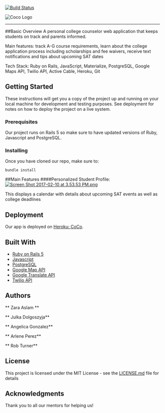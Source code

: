 [![Build Status](https://travis-ci.org/agonzalez0515/coco-app.svg?branch=development)](https://travis-ci.org/agonzalez0515/coco-app)


![Coco Logo](https://s23.postimg.org/4l8rxhe97/coco_logo.png)


----
##Basic Overview
A personal college counselor web application that keeps students on track and parents informed.

Main features: track A-G course requirements, learn about the college application process including scholarships and fee waivers, receive text notifications and tips about upcoming SAT dates

Tech Stack: Ruby on Rails, JavaScript, Materialize, PostgreSQL, Google Maps API, Twilio API, Active Cable, Heroku, Git


## Getting Started

These instructions will get you a copy of the project up and running on your local machine for development and testing purposes. See deployment for notes on how to deploy the project on a live system.

### Prerequisites

Our project runs on Rails 5 so make sure to have updated versions of Ruby, Javascript and PostgreSQL.


### Installing

Once you have cloned our repo, make sure to:

```
bundle install
```


##Main Features
####Personalized Student Profile:
[![Screen Shot 2017-02-10 at 3.53.53 PM.png](https://s27.postimg.org/3s9hxpi43/Screen_Shot_2017_02_10_at_3_53_53_PM.png)](https://postimg.org/image/j0zfbhbsf/)

This displays a calendar with details about upcoming SAT events as well as college deadlines

## Deployment

Our app is deployed on [Heroku: CoCo](https://coco-counselor.herokuapp.com/).

## Built With

* [Ruby on Rails 5](http://rubyonrails.org/)
* [Javascript](https://www.javascript.com/)
* [PostgreSQL](https://www.postgresql.org/)
* [Google Map API](https://developers.google.com/maps/)
* [Google Translate API](https://cloud.google.com/translate/docs/getting-started)
* [Twilio API](https://www.twilio.com/docs/api?filter-product=sms&filter-platform=mobile)



## Authors
** Zara Aslam **

** Julka Dolgoszyja**

** Angelica Gonzalez**

** Arlene Perez**

** Rob Turner**


## License

This project is licensed under the MIT License - see the [LICENSE.md](LICENSE.md) file for details

## Acknowledgments

Thank you to all our mentors for helping us!
